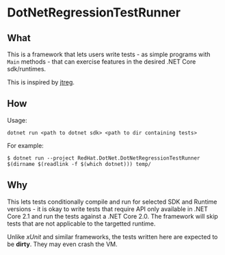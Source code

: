 # DotNetRegressionTestRunner

## What

This is a framework that lets users write tests - as simple programs
with `Main` methods - that can exercise features in the desired .NET
Core sdk/runtimes.

This is inspired by
[jtreg](http://openjdk.java.net/jtreg/).

## How

Usage:

    dotnet run <path to dotnet sdk> <path to dir containing tests>

For example:

    $ dotnet run --project RedHat.DotNet.DotNetRegressionTestRunner $(dirname $(readlink -f $(which dotnet))) temp/

## Why

This lets tests conditionally compile and run for selected SDK and
Runtime versions - it is okay to write tests that require API only
available in .NET Core 2.1 and run the tests against a .NET Core 2.0.
The framework will skip tests that are not applicable to the targetted
runtime.

Unlike *xUnit* and similar frameworks, the tests written here are
expected to be **dirty**. They may even crash the VM.
